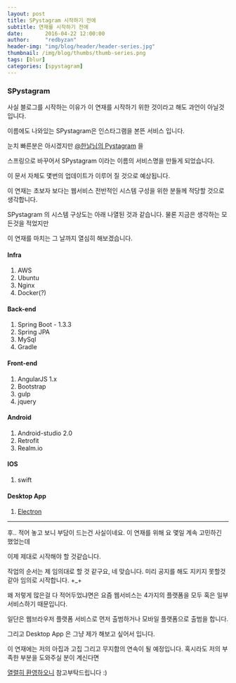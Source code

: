 ```yaml
---
layout: post
title: SPystagram 시작하기 전에
subtitle: 연재를 시작하기 전에
date:       2016-04-22 12:00:00
author:     "redbyzan"
header-img: "img/blog/header/header-series.jpg"
thumbnail: /img/blog/thumbs/thumb-series.png
tags: [blur]
categories: [spystagram]
---
```



### SPystagram

사실 블로그를 시작하는 이유가 이 연재를 시작하기 위한 것이라고 해도 과언이 아닐것 입니다.
 
이름에도 나와있는 SPystagram은 인스타그램을 본뜬 서비스 입니다.

눈치 빠른분은 아시겠지만 [@한날님의 Pystagram](http://blog.hannal.com/2014/8/start_with_django_webframework_01/) 을

스프링으로 바꾸어서 SPystagram 이라는 이름의 서비스명을 만들게 되었습니다.

이 문서 자체도 몇번의 업데이트가 이루어 질 것으로 예상됩니다.

이 연재는 초보자 보다는 웹서비스 전반적인 시스템 구성을 위한 분들께 적당할 것으로 생각합니다.

SPystagram 의 시스템 구상도는 아래 나열된 것과 같습니다. 물론 지금은 생각하는 모든것을 적었지만

이 연재를 마치는 그 날까지 열심히 해보겠습니다.

#### Infra

1. AWS
2. Ubuntu
3. Nginx
4. Docker(?)

#### Back-end

1. Spring Boot - 1.3.3
2. Spring JPA
3. MySql
4. Gradle


#### Front-end

1. AngularJS 1.x
2. Bootstrap
3. gulp
4. jquery


#### Android

1. Android-studio 2.0
2. Retrofit
3. Realm.io

#### IOS

1. swift

#### Desktop App

1. [Electron](http://electron.atom.io/)

---

후.. 적어 놓고 보니 부담이 드는건 사실이네요. 이 연재를 위해 요 몇일 계속 고민하긴 했었는데 

이제 제대로 시작해야 할 것같습니다.

작업의 순서는 제 임의대로 할 것 같구요, 네 맞습니다. 미리 공지를 해도 지키지 못할것 같아 임의로 시작합니다. +_+

왜 저렇게 많은걸 다 적어두었냐면은 요즘 웹서비스는 4가지의 플랫폼을 모두 혹은 일부 서비스하기 때문입니다.

일단은 웹브라우저 플랫폼 서비스로 먼저 출범하거나 모바일 플랫폼으로 출범을 합니다.

그리고 Desktop App 은 그냥 제가 해보고 싶어서 입니다.

이 연재에는 저의 아집과 고집 그리고 무지함의 연속이 될 예정입니다. 혹시라도 저의 부족한 부분을 도와주실 분이 계신다면

[열렬히 환영하오니](mailto:jmirs83@gmail.com) 참고부탁드립니다 :)
